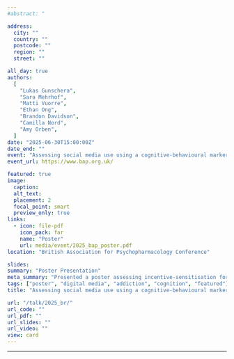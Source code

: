 ```yaml
---
#abstract: "

address:
  city: ""
  country: ""
  postcode: ""
  region: ""
  street: ""

all_day: true
authors:
  [
    "Lukas Gunschera",
    "Sara Mehrhof",
    "Matti Vuorre",
    "Ethan Ong",
    "Brandon Davidson",
    "Camilla Nord",
    "Amy Orben",
  ]
date: "2025-06-30T15:00:00Z"
date_end: ""
event: "Assessing social media use using a cognitive-behavioural marker of addiction"
event_url: https://www.bap.org.uk/

featured: true
image:
  caption:
  alt_text:
  placement: 2
  focal_point: smart
  preview_only: true
links:
  - icon: file-pdf
    icon_pack: far
    name: "Poster"
    url: media/event/2025_bap_poster.pdf
location: "British Association for Psychopharmacology Conference"

slides:
summary: "Poster Presentation"
meta_summary: "Presented a poster assessing incentive-sensitisation for social media rewards, to examine cognitive correlates of addiction in the context of social media use."
tags: ["poster", "digital media", "addiction", "cognition", "featured"]
title: "Assessing social media use using a cognitive-behavioural marker of addiction"

url: "/talk/2025_br/"
url_code: ""
url_pdf: ""
url_slides: ""
url_video: ""
view: card
---
```


---
